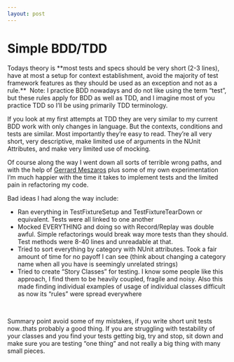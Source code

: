 ```yaml
---
layout: post
---
```

<h1>Simple BDD/TDD</h1>
Todays theory is **most tests and specs should be very short (2-3 lines), have at most a setup for context establishment, avoid the majority of test framework features as they should be used as an exception and not as a rule.**&nbsp; Note: I practice BDD nowadays and do not like using the term &#8220;test&#8221;, but these rules apply for BDD as well as TDD, and I imagine most of you practice TDD so I&#8217;ll be using primarily TDD terminology.

If you look at my first attempts at TDD they are very similar to my current BDD work with only changes in language. But the contexts, conditions and tests are similar. Most importantly they&#8217;re easy to read. They&#8217;re all very short, very descriptive, make limited use of arguments in the NUnit Attributes, and make very limited use of mocking.

Of course along the way I went down all sorts of terrible wrong paths, and with the help of [Gerrard Meszaros](http://www.amazon.com/xUnit-Test-Patterns-Refactoring-Code/dp/0131495054/ref=sr_1_1?ie=UTF8&s=books&qid=1251858264&sr=8-1) plus some of my own experimentation I&#8217;m much happier with the time it takes to implement tests and the limited pain in refactoring my code.

Bad ideas I had along the way include: 

  * Ran everything in TestFixtureSetup and TestFixtureTearDown or equivalent. Tests were all linked to one another
  * Mocked EVERYTHING and doing so with Record/Replay was double awful. Simple refactorings would break way more tests than they should. Test methods were 8-40 lines and unreadable at that.
  * Tried to sort everything by category with NUnit attributes. Took a fair amount of time for no payoff I can see (think about changing a category name when all you have is seemingly unrelated strings)
  * Tried to create &#8220;Story Classes&#8221; for testing. I know some people like this approach, I find them to be heavily coupled, fragile and noisy. Also this made finding individual examples of usage of individual classes difficult as now its &#8220;rules&#8221; were spread everywhere

&nbsp;

Summary point avoid some of my mistakes, if you write short unit tests now..thats probably a good thing. If you are struggling with testability of your classes and you find your tests getting big, try and stop, sit down and make sure you are testing &#8220;one thing&#8221; and not really a big thing with many small pieces.
